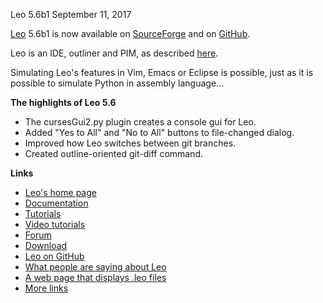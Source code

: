 Leo 5.6b1 September 11, 2017

[Leo](http://leoeditor.com/) 5.6b1 is now available on [SourceForge](http://sourceforge.net/projects/leo/files/Leo/) and on [GitHub](https://github.com/leo-editor/leo-editor).

Leo is an IDE, outliner and PIM, as described [here](http://leoeditor.com/preface.html).

Simulating Leo's features in Vim, Emacs or Eclipse is possible, just as it is possible to simulate Python in assembly language...

**The highlights of Leo 5.6**

- The cursesGui2.py plugin creates a console gui for Leo.
- Added "Yes to All" and "No to All" buttons to file-changed dialog.
- Improved how Leo switches between git branches.
- Created outline-oriented git-diff command.

**Links**

- [Leo's home page](http://leoeditor.com)
- [Documentation](http://leoeditor.com/leo_toc.html)
- [Tutorials](http://leoeditor.com/tutorial.html)
- [Video tutorials](http://leoeditor.com/screencasts.html)
- [Forum](http://groups.google.com/group/leo-editor)
- [Download](http://sourceforge.net/projects/leo/files/)
- [Leo on GitHub](https://github.com/leo-editor/leo-editor)
- [What people are saying about Leo](http://leoeditor.com/testimonials.html)
- [A web page that displays .leo files](http://leoeditor.com/load-leo.html)
- [More links](http://leoeditor.com/leoLinks.html)
